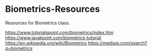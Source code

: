 # Biometrics-Resources
Resources for Biometrics class.

https://www.tutorialspoint.com/biometrics/index.htm
https://www.javatpoint.com/biometrics-tutorial
https://en.wikipedia.org/wiki/Biometrics
https://medium.com/search?q=biometrics
